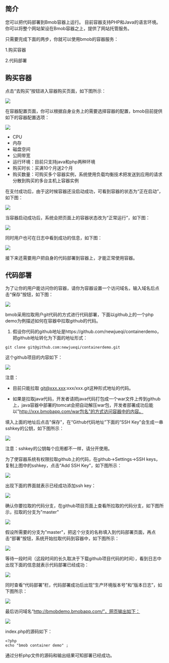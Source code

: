 ## 简介

您可以把代码部署到Bmob容器上运行。
目前容器支持PHP和Java的语言环境。
你可以将整个网站架设在Bmob容器之上，提供了网站托管服务。

只需要完成下面的两步，你就可以使用bmob的容器服务：

1.购买容器

2.代码部署

## 购买容器

点击“去购买”按钮进入容器购买页面，如下图所示：

![](image/1.png)

在容器配置页面，你可以根据自身业务上的需要选择容器的配置，bmob目前提供如下的容器配置选项：

![](image/2.png)

- CPU
- 内存
- 磁盘空间
- 公网带宽
- 运行环境：目前只支持java和php两种环境
- 购买时长：买满10个月送2个月
- 购买数量：可购买多个容器实例，系统使用负载均衡技术把发送到应用的请求分散到购买的多台主机上容器实例


在支付成功后，由于这时候容器还没启动成功，可看到容器的状态为“正在启动”，如下图：

![](image/3.png)

当容器启动成功后，系统会把页面上的容器状态改为“正常运行”，如下图：

![](image/4.png)

同时用户也可在日志中看到成功的信息，如下图：

![](image/5.png)

接下来还需要用户把自身的代码部署到容器上，才能正常使用容器。



## 代码部署



为了让你的用户能访问你的容器，请你为容器设置一个访问域名，输入域名后点击“保存”按钮，如下图：

![](image/6.png)

bmob采用拉取用户git代码的方式进行代码部署，下面以github上的一个php demo为例描述如何在容器中拉取github的代码。

1. 假设你代码的github地址是https://github.com/newjueqi/containerdemo，把github地址转化为下面的地址形式：

    
```
git clone git@github.com:newjueqi/containerdemo.git 
```

这个github项目的内容如下：

![](image/14.png)


注意：

- 目前只能拉取 git@xxx.xxx:xxx/xxx.git这种形式地址的代码。

- 如果是拉取java代码，开发者请把java代码打包成一个war文件上传到github上，java容器中部署的tomcat会把自动解压war包，开发者部署成功后能以"http://xxx.bmobapp.com/war包名"的方式访问容器中的内容。

填入上面的地址后点击"保存"，在“Github代码地址”下面的“SSH Key”会生成一串sshkey的公钥，如下图所示：

![](image/8.png)

注意：sshkey的公钥每个应用都不一样，请分开使用。

为了使容器系统有权限拉取github上的代码，在github->Settings->SSH keys，复制上图中的sshkey，点击“Add SSH Key”，如下图所示：

![](image/9.png)


出现下面的界面就表示已经成功添加ssh key：

![](image/10.png)


确认你要拉取的代码分支，在github项目页面上查看所拉取的代码分支，如下图所示，拉取的分支为"master"

![](image/7.png)


假设所需要的分支为"master"，把这个分支的名称填入到代码部署页面，再点击“部署”按钮，系统开始拉取代码到容器中，如下图所示：

![](image/11.png)


等待一段时间（这段时间的长久取决于下载github项目代码的时间），看到日志中出现下面的信息就表示代码部署已经成功：

![](image/12.png)


同时查看“代码部署”栏，代码部署成功后出现“生产环境版本号”和“版本日志”，如下图所示：

![](image/13.png)


最后访问域名“http://bmobdemo.bmobapp.com/”，网页输出如下：

![](image/15.png)

index.php的源码如下：

```
<?php
echo "bmob container demo" ;
```

通过分析php文件的源码和输出结果可知部署已经成功。

